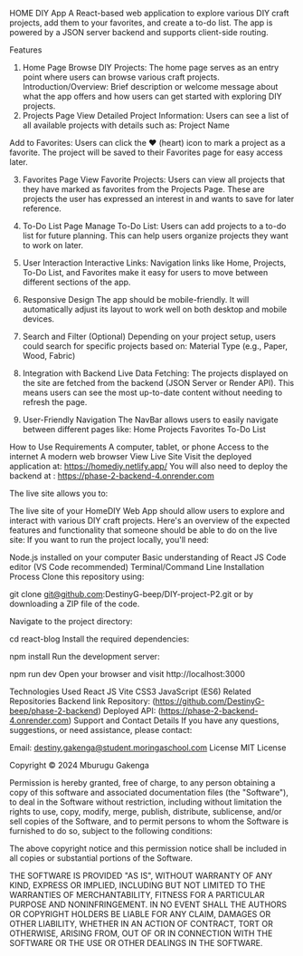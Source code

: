 HOME DIY App
A React-based web application to explore various DIY craft projects, add them to your favorites, and create a to-do list. The app is powered by a JSON server backend and supports client-side routing.


Features
1. Home Page
Browse DIY Projects: The home page serves as an entry point where users can browse various craft projects.
Introduction/Overview: Brief description or welcome message about what the app offers and how users can get started with exploring DIY projects.
2. Projects Page
View Detailed Project Information: Users can see a list of all available projects with details such as:
Project Name

Add to Favorites: Users can click the ❤️ (heart) icon to mark a project as a favorite. The project will be saved to their Favorites page for easy access later.

3. Favorites Page
View Favorite Projects: Users can view all projects that they have marked as favorites from the Projects Page.
These are projects the user has expressed an interest in and wants to save for later reference.

4. To-Do List Page
Manage To-Do List: Users can add projects to a to-do list for future planning. This can help users organize projects they want to work on later.

5. User Interaction
Interactive Links: Navigation links like Home, Projects, To-Do List, and Favorites make it easy for users to move between different sections of the app.
6. Responsive Design
The app should be mobile-friendly. It will automatically adjust its layout to work well on both desktop and mobile devices.
7. Search and Filter (Optional)
Depending on your project setup, users could search for specific projects based on:
Material Type (e.g., Paper, Wood, Fabric)
8. Integration with Backend
Live Data Fetching: The projects displayed on the site are fetched from the backend (JSON Server or Render API). This means users can see the most up-to-date content without needing to refresh the page.
9. User-Friendly Navigation
The NavBar allows users to easily navigate between different pages like:
Home
Projects
Favorites
To-Do List

How to Use
Requirements
A computer, tablet, or phone
Access to the internet
A modern web browser
View Live Site
Visit the deployed application at: https://homediy.netlify.app/ 
You will also need to deploy the backend at : https://phase-2-backend-4.onrender.com

The live site allows you to:

The live site of your HomeDIY Web App should allow users to explore and interact with various DIY craft projects. Here's an overview of the expected features and functionality that someone should be able to do on the live site:
If you want to run the project locally, you'll need:

Node.js installed on your computer
Basic understanding of React JS
Code editor (VS Code recommended)
Terminal/Command Line
Installation Process
Clone this repository using:

git clone git@github.com:DestinyG-beep/DIY-project-P2.git
or by downloading a ZIP file of the code.

Navigate to the project directory:

cd react-blog
Install the required dependencies:

npm install
Run the development server:

npm run dev
Open your browser and visit http://localhost:3000

Technologies Used
React JS
Vite
CSS3
JavaScript (ES6)
Related Repositories
Backend link
Repository: (https://github.com/DestinyG-beep/phase-2-backend)
Deployed API: (https://phase-2-backend-4.onrender.com)
Support and Contact Details
If you have any questions, suggestions, or need assistance, please contact:

Email: destiny.gakenga@student.moringaschool.com
License
MIT License

Copyright © 2024 Mburugu Gakenga

Permission is hereby granted, free of charge, to any person obtaining a copy of this software and associated documentation files (the "Software"), to deal in the Software without restriction, including without limitation the rights to use, copy, modify, merge, publish, distribute, sublicense, and/or sell copies of the Software, and to permit persons to whom the Software is furnished to do so, subject to the following conditions:

The above copyright notice and this permission notice shall be included in all copies or substantial portions of the Software.

THE SOFTWARE IS PROVIDED "AS IS", WITHOUT WARRANTY OF ANY KIND, EXPRESS OR IMPLIED, INCLUDING BUT NOT LIMITED TO THE WARRANTIES OF MERCHANTABILITY, FITNESS FOR A PARTICULAR PURPOSE AND NONINFRINGEMENT. IN NO EVENT SHALL THE AUTHORS OR COPYRIGHT HOLDERS BE LIABLE FOR ANY CLAIM, DAMAGES OR OTHER LIABILITY, WHETHER IN AN ACTION OF CONTRACT, TORT OR OTHERWISE, ARISING FROM, OUT OF OR IN CONNECTION WITH THE SOFTWARE OR THE USE OR OTHER DEALINGS IN THE SOFTWARE.